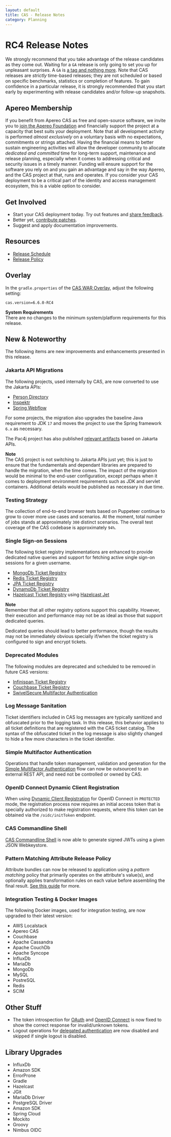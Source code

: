 ```yaml
---
layout: default
title: CAS - Release Notes
category: Planning
---
```


# RC4 Release Notes

We strongly recommend that you take advantage of the release candidates as they come out. Waiting for a `GA` release is only going to set
you up for unpleasant surprises. A `GA` is [a tag and nothing more](https://apereo.github.io/2017/03/08/the-myth-of-ga-rel/). Note 
that CAS releases are *strictly* time-based releases; they are not scheduled or based on specific benchmarks, statistics 
or completion of features. To gain confidence in a particular release, it is strongly recommended that you start 
early by experimenting with release candidates and/or follow-up snapshots.

## Apereo Membership

If you benefit from Apereo CAS as free and open-source software, we invite you
to [join the Apereo Foundation](https://www.apereo.org/content/apereo-membership)
and financially support the project at a capacity that best suits your deployment. Note that all development activity is performed
*almost exclusively* on a voluntary basis with no expectations, commitments or strings attached. Having the financial means to better
sustain engineering activities will allow the developer community to allocate *dedicated and committed* time for long-term support,
maintenance and release planning, especially when it comes to addressing critical and security issues in a timely manner. Funding will
ensure support for the software you rely on and you gain an advantage and say in the way Apereo, and the CAS project at that, runs and
operates. If you consider your CAS deployment to be a critical part of the identity and access management ecosystem, this is a viable option
to consider.

## Get Involved

- Start your CAS deployment today. Try out features and [share feedback](/cas/Mailing-Lists.html).
- Better yet, [contribute patches](/cas/developer/Contributor-Guidelines.html).
- Suggest and apply documentation improvements.

## Resources

- [Release Schedule](https://github.com/apereo/cas/milestones)
- [Release Policy](/cas/developer/Release-Policy.html)

## Overlay

In the `gradle.properties` of the [CAS WAR Overlay](../installation/WAR-Overlay-Installation.html), adjust the following setting:

```properties
cas.version=6.6.0-RC4
```

<div class="alert alert-info">
<strong>System Requirements</strong><br/>There are no changes to the 
minimum system/platform requirements for this release.
</div>

## New & Noteworthy

The following items are new improvements and enhancements presented in this release.
    
### Jakarta API Migrations

The following projects, used internally by CAS, are now converted to use the Jakarta APIs:

- [Person Directory](https://github.com/apereo/person-directory)
- [Inspektr](https://github.com/apereo/inspektr)
- [Spring Webflow](https://github.com/apereo/spring-webflow)
              
For some projects, the migration also upgrades the baseline Java requirement to JDK `17` and 
moves the project to use the Spring framework `6.x` as necessary. 

The Pac4j project has also published [relevant artifacts](https://www.pac4j.org/blog/jakartaee_is_coming.html) based on Jakarta APIs. 

<div class="alert alert-info">
<strong>Note</strong><br/>The CAS project is not switching to Jakarta APIs just yet; this is just to ensure
that the fundamentals and dependant libraries are prepared to handle the migration, when the time comes.
The impact of the migration would be minimal to the end-user configuration, except perhaps when it comes to 
deployment environment requirements such as JDK and servlet containers. Additional details would 
be published as necessary in due time.
</div>

### Testing Strategy

The collection of end-to-end browser tests based on Puppeteer continue to grow to cover 
more use cases and scenarios. At the moment, total number of jobs
stands at approximately `300` distinct scenarios. The overall test coverage of the CAS codebase is approximately `94%`.

### Single Sign-on Sessions

The following ticket registry implementations are enhanced to provide dedicated native queries
and support for fetching active single sign-on sessions for a given username.
                                                                                
- [MongoDb Ticket Registry](../ticketing/MongoDb-Ticket-Registry.html)
- [Redis Ticket Registry](../ticketing/Redis-Ticket-Registry.html)
- [JPA Ticket Registry](../ticketing/JPA-Ticket-Registry.html)
- [DynamoDb Ticket Registry](../ticketing/DynamoDb-Ticket-Registry.html)
- [Hazelcast Ticket Registry](../ticketing/Hazelcast-Ticket-Registry.html) using [Hazelcast Jet](https://jet-start.sh/)

<div class="alert alert-info">
<strong>Note</strong><br/>Remember that all other registry options support this capability.
However, their execution and performance may not be as ideal as those that support dedicated queries.
</div>

Dedicated queries should lead to better performance, though the results may not be immediately obvious
specially if/when the ticket registry is configured to sign and encrypt tickets.

### Deprecated Modules

The following modules are deprecated and scheduled to be removed in future CAS versions:

- [Infinispan Ticket Registry](../ticketing/Infinispan-Ticket-Registry.html)
- [Couchbase Ticket Registry](../ticketing/Couchbase-Ticket-Registry.html)
- [SwivelSecure Multifactor Authentication](../mfa/SwivelSecure-Authentication.html)

### Log Message Sanitation

Ticket identifiers included in CAS log messages are typically sanitized and obfuscated prior to the logging task. In this release,
this behavior applies to all ticket definitions that are registered with the CAS ticket catalog. The syntax of the obfuscated ticket
in the log message is also slightly changed to hide a few more characters in the ticket identifier.

### Simple Multifactor Authentication

Operations that handle token management, validation and generation for 
the [Simple Multifactor Authentication](../mfa/Simple-Multifactor-Authentication.html) 
flow can now be outsourced to an external REST API, and need not be controlled or owned by CAS. 
     
### OpenID Connect Dynamic Client Registration

When using [Dynamic Client Registration](../authentication/OIDC-Authentication-Dynamic-Registration.html) for OpenID Connect
in `PROTECTED` mode, the registration process now requires an initial access token that is specially authorized to make registration
requests, where this token can be obtained via the `/oidc/initToken` endpoint.

### CAS Commandline Shell

[CAS Commandline Shell](../installation/Configuring-Commandline-Shell.html) is now able to generate 
signed JWTs using a given JSON Webkeystore.
  
### Pattern Matching Attribute Release Policy

Attribute bundles can now be released to application using a *pattern matching* policy
that primarily operates on the attribute's value(s), and optionally applies transformation rules
on each value before assembling the final result. [See this guide](../integration/Attribute-Release-Policies.html) for more.

### Integration Testing & Docker Images

The following Docker images, used for integration testing, are now upgraded to their latest version:

- AWS Localstack
- Apereo CAS
- Couchbase
- Apache Cassandra
- Apache CouchDb
- Apache Syncope
- InfluxDb
- MariaDb
- MongoDb
- MySQL
- PostreSQL
- Redis
- SCIM

## Other Stuff
            
- The token introspection for [OAuth](../protocol/OAuth-Protocol.html) and [OpenID Connect](../protocol/OIDC-Protocol.html) is now fixed to show the correct 
  response for invalid/unknown tokens.
- Logout operations for [delegated authentication](../integration/Delegate-Authentication.html) are now disabled and skipped if single logout is disabled.

## Library Upgrades

- InfluxDb
- Amazon SDK
- ErrorProne
- Gradle
- Hazelcast
- JGit
- MariaDb Driver
- PostgreSQL Driver
- Amazon SDK
- Spring Cloud
- Mockito
- Groovy
- Nimbus OIDC
